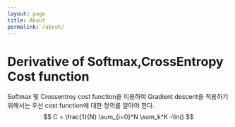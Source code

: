 ```yaml
---
layout: page
title: About
permalink: /about/
---
```


# Derivative of Softmax,CrossEntropy Cost function



Softmax 및 Crossentroy cost function을 이용하여 Gradient descent을 적용하기위해서는 우선 cost function에 대한 정의를 알아야 한다.
$$
C = \frac{1}{N} \sum_{i=0}^N \sum_k^K -\ln()
$$
